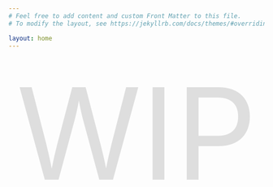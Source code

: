 ```yaml
---
# Feel free to add content and custom Front Matter to this file.
# To modify the layout, see https://jekyllrb.com/docs/themes/#overriding-theme-defaults

layout: home
---
```

<div style="font-size:250px; margin: auto; text-align: center; color:#dedede">
WIP
</div>